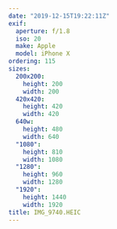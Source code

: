 ```yaml
---
date: "2019-12-15T19:22:11Z"
exif:
  aperture: f/1.8
  iso: 20
  make: Apple
  model: iPhone X
ordering: 115
sizes:
  200x200:
    height: 200
    width: 200
  420x420:
    height: 420
    width: 420
  640w:
    height: 480
    width: 640
  "1080":
    height: 810
    width: 1080
  "1280":
    height: 960
    width: 1280
  "1920":
    height: 1440
    width: 1920
title: IMG_9740.HEIC
---
```

